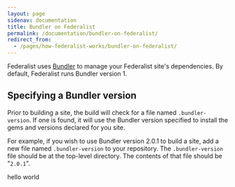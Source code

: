 ```yaml
---
layout: page
sidenav: documentation
title: Bundler on Federalist
permalink: /documentation/bundler-on-federalist/
redirect_from:
  - /pages/how-federalist-works/bundler-on-federalist/
---
```

Federalist uses [Bundler](https://bundler.io/) to manage your Federalist site's dependencies.  By default, Federalist runs Bundler version 1.

## Specifying a Bundler version

Prior to building a site, the build will check for a file named `.bundler-version`. If one is found, it will use the Bundler version specified to install the gems and versions declared for you site.

For example, if you wish to use Bundler version 2.0.1 to build a site, add a new file named `.bundler-version` to your repository. The `.bundler-version` file should be at the top-level directory. The contents of that file should be "`2.0.1`".



hello world